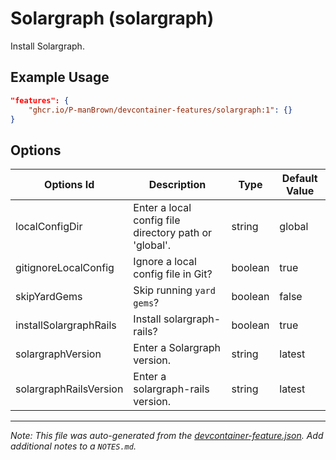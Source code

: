 
# Solargraph (solargraph)

Install Solargraph.

## Example Usage

```json
"features": {
    "ghcr.io/P-manBrown/devcontainer-features/solargraph:1": {}
}
```

## Options

| Options Id | Description | Type | Default Value |
|-----|-----|-----|-----|
| localConfigDir | Enter a local config file directory path or 'global'. | string | global |
| gitignoreLocalConfig | Ignore a local config file in Git? | boolean | true |
| skipYardGems | Skip running `yard gems`? | boolean | false |
| installSolargraphRails | Install solargraph-rails? | boolean | true |
| solargraphVersion | Enter a Solargraph version. | string | latest |
| solargraphRailsVersion | Enter a solargraph-rails version. | string | latest |



---

_Note: This file was auto-generated from the [devcontainer-feature.json](https://github.com/P-manBrown/devcontainer-features/blob/main/src/solargraph/devcontainer-feature.json).  Add additional notes to a `NOTES.md`._

